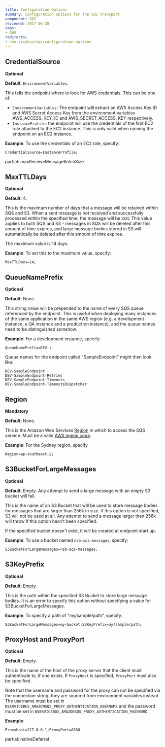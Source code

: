 ```yaml
---
title: Configuration Options
summary: Configuration options for the SQS transport.
component: SQS
reviewed: 2017-06-28
tags:
- AWS
redirects:
- nservicebus/sqs/configuration-options
---
```


## CredentialSource

**Optional**

**Default**: `EnvironmentVariables`.

This tells the endpoint where to look for AWS credentials. This can be one of:

 * `EnvironmentVariables`: The endpoint will extract an AWS Access Key ID and AWS Secret Access Key from the environment variables AWS_ACCESS_KEY_ID and AWS_SECRET_ACCESS_KEY respectively.
 * `InstanceProfile`: the endpoint will use the credentials of the first EC2 role attached to the EC2 instance. This is only valid when running the endpoint on an EC2 instance.

**Example**: To use the credentials of an EC2 role, specify:

```
CredentialSource=InstanceProfile;
```

partial: maxReceiveMessageBatchSize


## MaxTTLDays

**Optional**

**Default**: 4.

This is the maximum number of days that a message will be retained within SQS and S3. When a sent message is not received and successfully processed within the specified time, the message will be lost. This value applies to both SQS and S3 - messages in SQS will be deleted after this amount of time expires, and large message bodies stored in S3 will automatically be deleted after this amount of time expires.

The maximum value is 14 days.

**Example**: To set this to the maximum value, specify:

```
MaxTTLDays=14;
```


## QueueNamePrefix

**Optional**

**Default**: None.

This string value will be prepended to the name of every SQS queue referenced by the endpoint. This is useful when deploying many instances of the same application in the same AWS region (e.g. a development instance, a QA instance and a production instance), and the queue names need to be distinguished somehow.

**Example**: For a development instance, specify:

```
QueueNamePrefix=DEV-;
```

Queue names for the endpoint called "SampleEndpoint" might then look like:

```
DEV-SampleEndpoint
DEV-SampleEndpoint-Retries
DEV-SampleEndpoint-Timeouts
DEV-SampleEndpoint-TimeoutsDispatcher
```


## Region

**Mandatory**

**Default**: None.

This is the Amazon Web Services [Region](http://docs.aws.amazon.com/general/latest/gr/rande.html) in which to access the SQS service. Must be a valid [AWS region code](http://docs.aws.amazon.com/AWSEC2/latest/UserGuide/using-regions-availability-zones.html#concepts-available-regions).

**Example**: For the Sydney region, specify

```
Region=ap-southeast-2;
```


## S3BucketForLargeMessages

**Optional**

**Default**: Empty. Any attempt to send a large message with an empty S3 bucket will fail.

This is the name of an S3 Bucket that will be used to store message bodies for messages that are larger than 256k in size. If this option is not specified, S3 will not be used at all. Any attempt to send a message larger than 256k will throw if this option hasn't been specified.

If the specified bucket doesn't exist, it will be created at endpoint start up.

**Example**: To use a bucket named `nsb-sqs-messages`, specify:

```
S3BucketForLargeMessages=nsb-sqs-messages;
```


## S3KeyPrefix

**Optional**

**Default**: Empty.

This is the path within the specified S3 Bucket to store large message bodies. It is an error to specify this option without specifying a value for S3BucketForLargeMessages.

**Example**: To specify a path of "my/sample/path", specify:

```
S3BucketForLargeMessages=my-bucket;S3KeyPrefix=my/sample/path;
```


## ProxyHost and ProxyPort

**Optional**

**Default**: Empty.

This is the name of the host of the proxy server that the client must authenticate to, if one exists. If `ProxyHost` is specified, `ProxyPort` must also be specified.

Note that the username and password for the proxy can not be specified via the connection string; they are sourced from environment variables instead. The username must be set in `NSERVICEBUS_AMAZONSQS_PROXY_AUTHENTICATION_USERNAME` and the password must be set in `NSERVICEBUS_AMAZONSQS_PROXY_AUTHENTICATION_PASSWORD`.

**Example**:

```
ProxyHost=127.0.0.1;ProxyPort=8888
```

partial: nativeDeferral
